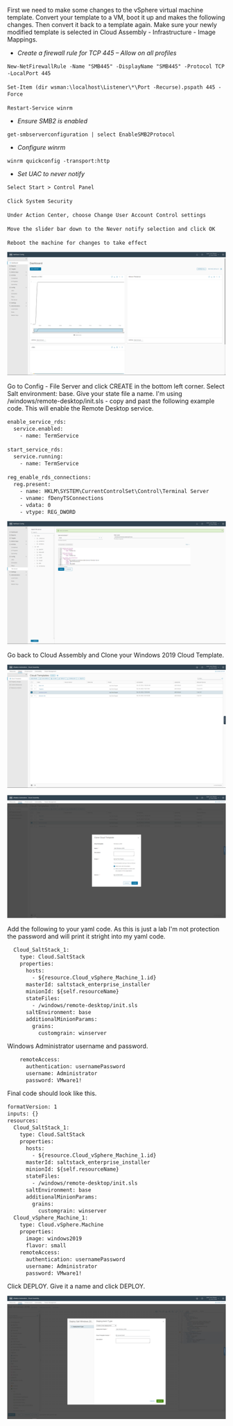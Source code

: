 First we need to make some changes to the vSphere virtual machine template. Convert your template to a VM, boot it up and makes the following changes. Then convert it back to a template again. Make sure your newly modified template is selected in Cloud Assembly - Infrastructure - Image Mappings.



- *Create a firewall rule for TCP 445 – Allow on all profiles*

```
New-NetFirewallRule -Name "SMB445" -DisplayName "SMB445" -Protocol TCP -LocalPort 445

Set-Item (dir wsman:\localhost\Listener\*\Port -Recurse).pspath 445 -Force

Restart-Service winrm
```

- *Ensure SMB2 is enabled*

```
get-smbserverconfiguration | select EnableSMB2Protocol
```

- *Configure winrm*

```
winrm quickconfig -transport:http
```

- *Set UAC to never notify*

```
Select Start > Control Panel 

Click System Security

Under Action Center, choose Change User Account Control settings

Move the slider bar down to the Never notify selection and click OK

Reboot the machine for changes to take effect
```

![image-20221118172435871](./assets/images/multivm/image-20221118172435871.png)

Go to Config - File Server and click CREATE in the bottom left corner. Select Salt environment: base. Give your state file a name. I'm using /windows/remote-desktop/init.sls - copy and past the following example code. This will enable the Remote Desktop service.

```
enable_service_rds:
  service.enabled:
    - name: TermService

start_service_rds:
  service.running:
    - name: TermService
    
reg_enable_rds_connections:
  reg.present:    
    - name: HKLM\SYSTEM\CurrentControlSet\Control\Terminal Server
    - vname: fDenyTSConnections
    - vdata: 0
    - vtype: REG_DWORD
```

![image-20221118172809322](./assets/images/multivm/image-20221118172809322.png)

Go back to Cloud Assembly and Clone your Windows 2019 Cloud Template.

![image-20221118172859870](./assets/images/multivm/image-20221118172859870.png)

![image-20221118172922793](./assets/images/multivm/image-20221118172922793.png)

Add the following to your yaml code. As this is just a lab I'm not protection the password and will print it stright into my yaml code.

```
  Cloud_SaltStack_1:
    type: Cloud.SaltStack
    properties:
      hosts:
        - ${resource.Cloud_vSphere_Machine_1.id}
      masterId: saltstack_enterprise_installer
      minionId: ${self.resourceName}
      stateFiles:
        - /windows/remote-desktop/init.sls
      saltEnvironment: base
      additionalMinionParams:
        grains:
          customgrain: winserver
```

Windows Administrator username and password.

```
    remoteAccess:
      authentication: usernamePassword
      username: Administrator
      password: VMware1!
```

Final code should look like this.

```
formatVersion: 1
inputs: {}
resources:
  Cloud_SaltStack_1:
    type: Cloud.SaltStack
    properties:
      hosts:
        - ${resource.Cloud_vSphere_Machine_1.id}
      masterId: saltstack_enterprise_installer
      minionId: ${self.resourceName}
      stateFiles:
        - /windows/remote-desktop/init.sls
      saltEnvironment: base
      additionalMinionParams:
        grains:
          customgrain: winserver
  Cloud_vSphere_Machine_1:
    type: Cloud.vSphere.Machine
    properties:
      image: windows2019
      flavor: small
    remoteAccess:
      authentication: usernamePassword
      username: Administrator
      password: VMware1!
```

Click DEPLOY. Give it a name and click DEPLOY.

![image-20221118174328993](./assets/images/multivm/image-20221118174328993.png)

